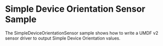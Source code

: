 <!---
    name: Simple Device Orientation Sensor Sample
    platform: UMDF2
    language: cpp
    category: Sensors
    description: Demonstrates how to write a UMDF v2 sensor driver to output Simple Device Orientation values.
    samplefwlink: https://go.microsoft.com/fwlink/p/?LinkId=617960
--->

# Simple Device Orientation Sensor Sample

The SimpleDeviceOrientationSensor sample shows how to write a UMDF v2 sensor driver to output Simple Device Orientation values.